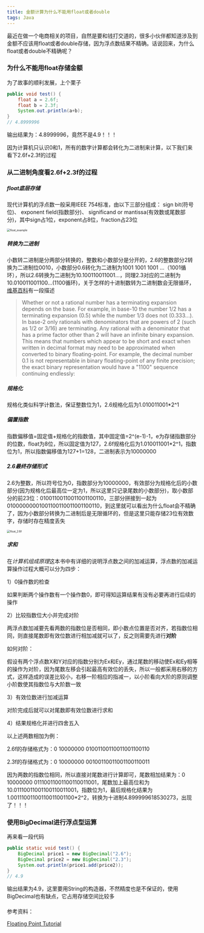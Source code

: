 ```yaml
---
title: 金额计算为什么不能用float或者double
tags: Java 
---
```


最近在做一个电商相关的项目，自然是要和钱打交道的，很多小伙伴都知道涉及到金额不应该用float或者double存储，因为浮点数结果不精确。话说回来，为什么float或者double不精确呢？

<!--more-->

### 为什么不能用float存储金额

为了故事的顺利发展，上个栗子

```java
public void test() {
  	float a = 2.6f;
  	float b = 2.3f;
  	System.out.println(a+b);
}
// 4.8999996
```

输出结果为：4.8999996，竟然不是4.9！！！

因为计算机只认识0和1，所有的数字计算都会转化为二进制来计算，以下我们来看下2.6f+2.3f的过程

### 从二进制角度看2.6f+2.3f的过程

##### float底层存储

现代计算机的浮点数一般采用IEEE 754标准，由以下三部分组成： sign bit(符号位)、 exponent field(指数部分)、 significand or mantissa(有效数或尾数部分)，其中sign占1位，exponent占8位，fraction占23位

<img src="https://moonto.org/assets/images/java/float_example.png" alt="float_example" style="zoom:50%;" />



##### 转换为二进制

小数转二进制是分两部分转换的，整数和小数部分是分开的，2.6的整数部分2转换为二进制位0010，小数部分0.6转化为二进制为1001 1001 1001 ...（1001循环），所以2.6转换为二进制为10.100110011001...，同理2.3对应的二进制为10.010011001100...(1100循环)，关于怎样的十进制数转为二进制数会无限循环，[维基百科](https://en.wikipedia.org/wiki/Floating-point_arithmetic)有一段描述

> Whether or not a rational number has a terminating expansion depends on the base. For example, in base-10 the number 1/2 has a terminating expansion (0.5) while the number 1/3 does not (0.333...). In base-2 only rationals with denominators that are powers of 2 (such as 1/2 or 3/16) are terminating. Any rational with a denominator that has a prime factor other than 2 will have an infinite binary expansion. This means that numbers which appear to be short and exact when written in decimal format may need to be approximated when converted to binary floating-point. For example, the decimal number 0.1 is not representable in binary floating-point of any finite precision; the exact binary representation would have a "1100" sequence continuing endlessly:

##### 规格化

规格化类似科学计数法，保证整数位为1，2.6规格化后为1.010011001*2^1

##### 偏置指数

指数偏移值=固定值+规格化的指数值，其中固定值=2^(e-1)-1，e为存储指数部分的位数，float为8位，所以固定值为127，2.6f规格化后为1.010011001*2^1，指数位为1，所以指数偏移值为127+1=128，二进制表示为10000000

##### 2.6最终存储形式

2.6为整数，所以符号位为0，指数部分为10000000，有效部分为规格化后的小数部分(因为规格化后最高位一定为1，所以这里只记录尾数的小数部分)，取小数部分的前23位：01001100110011001100110，三部分拼接到一起为01000000001001100110011001100110，到这里就可以看出为什么float会不精确了，因为小数部分转换为二进制后是无限循环的，但是这里只能存储23位有效数字，存储时存在精度丢失

<img src="https://moonto.org/assets/images/java/float-2.6.png" alt="float_2.6f" style="zoom:50%;" />

##### 求和

在*计算机组成原理*这本书中有详细的说明浮点数之间的加减运算，浮点数的加减运算操作过程大概可以分为四步：

1）0操作数的检查

如果判断两个操作数有一个操作数0，即可得知运算结果有没有必要再进行后续的操作

2）比较指数位大小并完成对阶

两浮点数加减要先看两数的指数位是否相同，即小数点位置是否对齐，若指数位相同，则直接尾数即有效位数进行相加减就可以了，反之则需要先进行**对阶**

如何对阶：

假设有两个浮点数X和Y对应的指数分别为Ex和Ey，通过尾数的移动使Ex和Ey相等的操作为对阶，因为尾数左移会引起最高有效位的丢失，所以一般都采用右移的方式，这样造成的误差比较小，右移一阶相应的指减一，以小阶看向大阶的原则调整小阶数使其指数位与大阶数一致

3）有效位数进行加减运算

对阶完成后就可以对尾数即有效位数进行求和

4）结果规格化并进行四舍五入

以上述两数相加为例：

2.6f的存储格式为：0  10000000  01001100110011001100110

2.3f的存储格式为：0  10000000  00100110011001100110011

因为两数的指数位相同，所以直接对尾数进行计算即可，尾数相加结果为：0 10000000 01110011001100110011001，尾数加上最高位和为10.01110011001100110011001，指数位为1，最后规格化结果为1.00111001100110011001100*2^2，转换为十进制4.899999618530273，出现了！！！

### 使用BigDecimal进行浮点型运算

再来看一段代码

```java
public static void test() {
    BigDecimal price1 = new BigDecimal("2.6");
    BigDecimal price2 = new BigDecimal("2.3");
    System.out.println(price1.add(price2));
}
// 4.9
```

输出结果为4.9，这里要用String的构造器，不然精度也是不保证的，使用BigDecimal也有缺点，它占用存储空间比较多



#### 

参考资料：

[Floating Point Tutorial](https://www.rfwireless-world.com/Tutorials/floating-point-tutorial.html)

